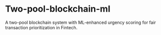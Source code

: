 # Two-pool-blockchain-ml
A two-pool blockchain system with ML-enhanced urgency scoring for fair transaction prioritization in Fintech.
